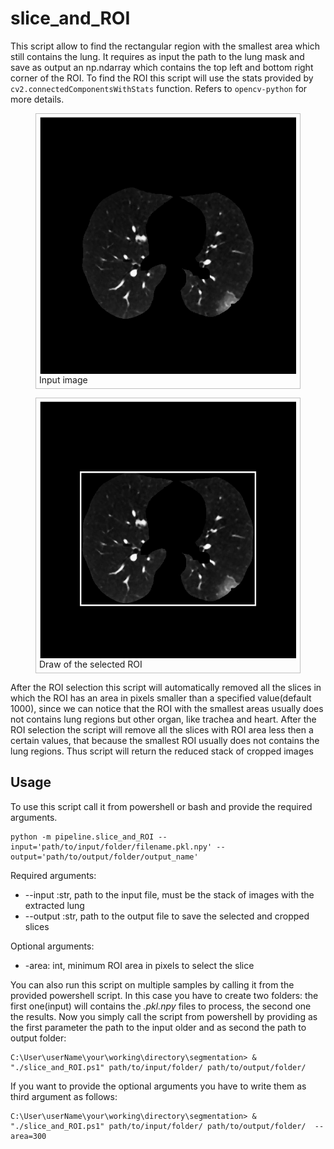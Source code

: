 # slice_and_ROI
This script allow to find the rectangular region with the smallest area which still contains the lung. It requires as input the path to the lung mask and save as output an np.ndarray which contains the top left and bottom right corner of the ROI. To find the ROI this script will use the stats provided by
`cv2.connectedComponentsWithStats` function. Refers to `opencv-python` for more details.




<html>
  <head>
	<style>
	figure {
		border: thin #c0c0c0 solid;
    display: flex;
    flex-flow: column;
    padding: 5px;
		max-width: 500px;
	}

	figcaption {
		background-color: black;
    color: gray;
    font: italic smaller sans-serif;
    padding: 7px;
    text-align: center;
	}
</style>
</head>
<body>


<figure>
<img src="./images/lung.png" alt="lung"
	title="input image"/>
	<figcaption>
	Input image
	</figcaption>
</figure>

<figure>
<img src="./images/ROI.png" alt="ROI"
title="ROI"/>
	<figcaption>
Draw of the selected ROI
	</figcaption>
</figure>


</body>
</html>



After the ROI selection this script will automatically removed all the slices in which the ROI has an area in pixels smaller than a specified value(default 1000), since we  can  notice that the ROI with the smallest areas usually does not contains lung regions but other organ, like trachea and heart. After the ROI selection the script will remove all the slices with ROI area less then a certain values, that because the smallest ROI usually does not contains the lung regions.
Thus script will return the reduced stack of cropped images

## Usage

To use this script call it from powershell or bash and provide the required arguments.

```
python -m pipeline.slice_and_ROI --input='path/to/input/folder/filename.pkl.npy' --output='path/to/output/folder/output_name'
```

Required arguments:

* --input :str, path to the input file, must be the stack of images with the extracted lung
* --output :str, path to the output file to save the selected and cropped slices

Optional arguments:

* -area: int, minimum ROI area in pixels to select the slice


You can also run this script on multiple samples by calling it from the provided powershell script. In this case you have to create two folders: the first one(input) will contains the *.pkl.npy* files to process, the second one the results. Now you simply call the script from powershell by providing as the first parameter the path to the input older and as second the path to output folder:
```
C:\User\userName\your\working\directory\segmentation> & "./slice_and_ROI.ps1" path/to/input/folder/ path/to/output/folder/
```

If you want to provide the optional arguments you have to write them as third argument as follows:
```
C:\User\userName\your\working\directory\segmentation> & "./slice_and_ROI.ps1" path/to/input/folder/ path/to/output/folder/  --area=300
```
